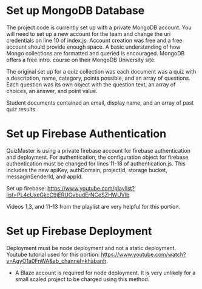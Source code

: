 # Set up MongoDB Database
The project code is currently set up with a private MongoDB account. 
You will need to set up a new account for the team and change the uri credentials on line 10 of index.js.
Account creation was free and a free account should provide enough space. A basic understanding of how Mongo collections are formatted and queried is encouraged. MongoDB offers a free intro. course on their MongoDB University site.

The original set up for a quiz collection was each document was a quiz with a description, name, category, points possible, and an array of questions. Each question was its own object with the question text, an array of choices, an answer, and point value.

Student documents contained an email, display name, and an array of past quiz results.


# Set up Firebase Authentication
QuizMaster is using a private firebase account for firebase authentication and deployment. For authentication, 
the configuration object for firebase authentication must be changed for lines 11-18 of authentication.js. 
This includes the new apiKey, authDomain, projectId, storage bucket, messaginSenderId, and appId.

Set up firebase: https://www.youtube.com/playlist?list=PL4cUxeGkcC9jERUGvbudErNCeSZHWUVlb

Videos 1,3, and 11-13 from the playlist are very helpful for this portion.

# Set up Firebase Deployment
Deployment must be node deployment and not a static deployment. Youtube tutorial used for this portion: https://www.youtube.com/watch?v=AgyO1a0FnWA&ab_channel=khabanh. 

- A Blaze account is required for node deployment. It is very unlikely for a small scaled project to be charged using this method. 